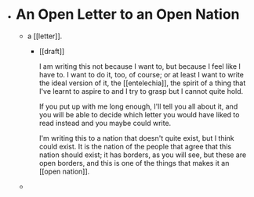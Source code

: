 - # An Open Letter to an Open Nation
	- a [[letter]].
		- [[draft]]
		  
		    I am writing this not because I want to, but because I feel like I have to. I want to do it, too, of course; or at least I want to write the ideal version of it, the [[entelechia]], the spirit of a thing that I've learnt to aspire to and I try to grasp but I cannot quite hold. 
		  
		    If you put up with me long enough, I'll tell you all about it, and you will be able to decide which letter you would have liked to read instead and you maybe could write.
		  
		    I'm writing this to a nation that doesn't quite exist, but I think could exist. It is the nation of the people that agree that this nation should exist; it has borders, as you will see, but these are open borders, and this is one of the things that makes it an [[open nation]].
	-